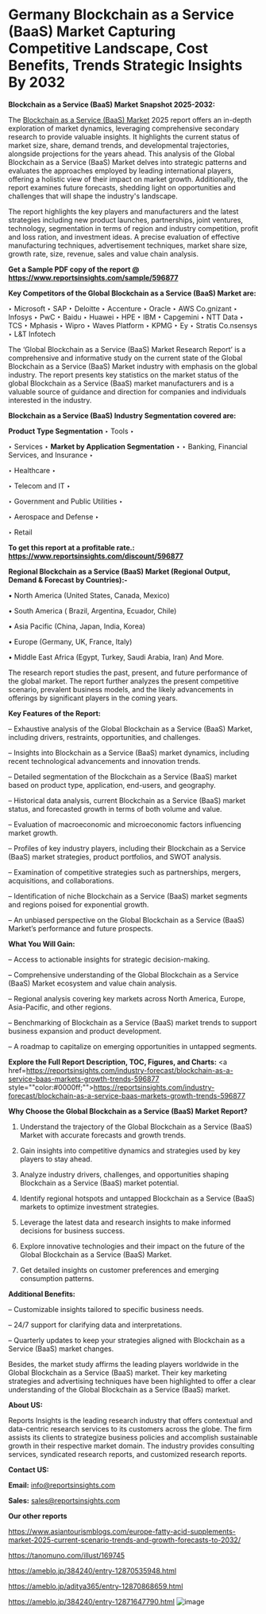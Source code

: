 # Germany Blockchain as a Service (BaaS) Market Capturing Competitive Landscape, Cost Benefits, Trends Strategic Insights By 2032

<strong>Blockchain as a Service (BaaS) Market Snapshot 2025-2032:</strong>

The <a href=https://www.reportsinsights.com/sample/596877>Blockchain as a Service (BaaS) Market</a> 2025 report offers an in-depth exploration of market dynamics, leveraging comprehensive secondary research to provide valuable insights. It highlights the current status of market size, share, demand trends, and developmental trajectories, alongside projections for the years ahead. This analysis of the Global Blockchain as a Service (BaaS) Market delves into strategic patterns and evaluates the approaches employed by leading international players, offering a holistic view of their impact on market growth. Additionally, the report examines future forecasts, shedding light on opportunities and challenges that will shape the industry's landscape.

The report highlights the key players and manufacturers and the latest strategies including new product launches, partnerships, joint ventures, technology, segmentation in terms of region and industry competition, profit and loss ration, and investment ideas. A precise evaluation of effective manufacturing techniques, advertisement techniques, market share size, growth rate, size, revenue, sales and value chain analysis.

<strong>Get a Sample PDF copy of the report @ <a href=https://www.reportsinsights.com/sample/596877 style=color:#0000ff;>https://www.reportsinsights.com/sample/596877</a></strong>

<strong>Key Competitors of the Global Blockchain as a Service (BaaS) Market are:</strong>

‣ Microsoft
‣ SAP
‣ Deloitte
‣ Accenture
‣ Oracle
‣ AWS Co.gnizant
‣ Infosys
‣ PwC
‣ Baidu
‣ Huawei
‣ HPE
‣ IBM
‣ Capgemini
‣ NTT Data
‣ TCS
‣ Mphasis
‣ Wipro
‣ Waves Platform
‣ KPMG
‣ Ey
‣ Stratis Co.nsensys
‣ L&T Infotech

The ‘Global Blockchain as a Service (BaaS) Market Research Report’ is a comprehensive and informative study on the current state of the Global Blockchain as a Service (BaaS) Market industry with emphasis on the global industry. The report presents key statistics on the market status of the global Blockchain as a Service (BaaS) market manufacturers and is a valuable source of guidance and direction for companies and individuals interested in the industry.

<strong>Blockchain as a Service (BaaS) Industry Segmentation covered are:</strong>

<strong>Product Type Segmentation</strong>
‣
Tools
‣ 

‣ Services
‣ 
<strong>Market by Application Segmentation</strong>
‣
‣  Banking, Financial Services, and Insurance
‣ 

‣ Healthcare
‣ 

‣ Telecom and IT
‣ 

‣ Government and Public Utilities
‣ 

‣ Aerospace and Defense
‣ 

‣ Retail

<strong>To get this report at a profitable rate.: <a href=https://www.reportsinsights.com/discount/596877 style=color:#0000ff;>https://www.reportsinsights.com/discount/596877</a></strong>

<strong>Regional Blockchain as a Service (BaaS) Market (Regional Output, Demand &amp; Forecast by Countries):-</strong>

• North America (United States, Canada, Mexico)

• South America ( Brazil, Argentina, Ecuador, Chile)

• Asia Pacific (China, Japan, India, Korea)

• Europe (Germany, UK, France, Italy)

• Middle East Africa (Egypt, Turkey, Saudi Arabia, Iran) And More.

The research report studies the past, present, and future performance of the global market. The report further analyzes the present competitive scenario, prevalent business models, and the likely advancements in offerings by significant players in the coming years.

<strong>Key Features of the Report:</strong>

– Exhaustive analysis of the Global Blockchain as a Service (BaaS) Market, including drivers, restraints, opportunities, and challenges.

– Insights into Blockchain as a Service (BaaS) market dynamics, including recent technological advancements and innovation trends.

– Detailed segmentation of the Blockchain as a Service (BaaS) market based on product type, application, end-users, and geography.

– Historical data analysis, current Blockchain as a Service (BaaS) market status, and forecasted growth in terms of both volume and value.

– Evaluation of macroeconomic and microeconomic factors influencing market growth.

– Profiles of key industry players, including their Blockchain as a Service (BaaS) market strategies, product portfolios, and SWOT analysis.

– Examination of competitive strategies such as partnerships, mergers, acquisitions, and collaborations.

– Identification of niche Blockchain as a Service (BaaS) market segments and regions poised for exponential growth.

– An unbiased perspective on the Global Blockchain as a Service (BaaS) Market’s performance and future prospects.

<strong>What You Will Gain:</strong>

– Access to actionable insights for strategic decision-making.

– Comprehensive understanding of the Global Blockchain as a Service (BaaS) Market ecosystem and value chain analysis.

– Regional analysis covering key markets across North America, Europe, Asia-Pacific, and other regions.

– Benchmarking of Blockchain as a Service (BaaS) market trends to support business expansion and product development.

– A roadmap to capitalize on emerging opportunities in untapped segments.

<strong>Explore the Full Report Description, TOC, Figures, and Charts:</strong>
<a href=https://reportsinsights.com/industry-forecast/blockchain-as-a-service-baas-markets-growth-trends-596877 style=""color:#0000ff;"">https://reportsinsights.com/industry-forecast/blockchain-as-a-service-baas-markets-growth-trends-596877</a>

<strong>Why Choose the Global Blockchain as a Service (BaaS) Market Report?</strong>

1. Understand the trajectory of the Global Blockchain as a Service (BaaS) Market with accurate forecasts and growth trends.

2. Gain insights into competitive dynamics and strategies used by key players to stay ahead.

3. Analyze industry drivers, challenges, and opportunities shaping Blockchain as a Service (BaaS) market potential.

4. Identify regional hotspots and untapped Blockchain as a Service (BaaS) markets to optimize investment strategies.

5. Leverage the latest data and research insights to make informed decisions for business success.

6. Explore innovative technologies and their impact on the future of the Global Blockchain as a Service (BaaS) Market.

7. Get detailed insights on customer preferences and emerging consumption patterns.

<strong>Additional Benefits:</strong>

– Customizable insights tailored to specific business needs.

– 24/7 support for clarifying data and interpretations.

– Quarterly updates to keep your strategies aligned with Blockchain as a Service (BaaS) market changes.

Besides, the market study affirms the leading players worldwide in the Global Blockchain as a Service (BaaS) market. Their key marketing strategies and advertising techniques have been highlighted to offer a clear understanding of the Global Blockchain as a Service (BaaS) market.

<strong><strong>About US</strong>:</strong>

Reports Insights is the leading research industry that offers contextual and data-centric research services to its customers across the globe. The firm assists its clients to strategize business policies and accomplish sustainable growth in their respective market domain. The industry provides consulting services, syndicated research reports, and customized research reports.

<strong>Contact US:</strong>

<p class=><b>Email:</b> <a href=mailto:info@reportsinsights.com>info@reportsinsights.com</a></p>
<p class=><b>Sales:</b> <a href=mailto:sales@reportsinsights.com>sales@reportsinsights.com</a></p>

<strong>Our other reports</strong>

<a href=https://www.asiantourismblogs.com/europe-fatty-acid-supplements-market-2025-current-scenario-trends-and-growth-forecasts-to-2032/>https://www.asiantourismblogs.com/europe-fatty-acid-supplements-market-2025-current-scenario-trends-and-growth-forecasts-to-2032/</a>

<a href=https://tanomuno.com/illust/169745>https://tanomuno.com/illust/169745</a>

<a href=https://ameblo.jp/384240/entry-12870535948.html>https://ameblo.jp/384240/entry-12870535948.html</a>

<a href=https://ameblo.jp/aditya365/entry-12870868659.html>https://ameblo.jp/aditya365/entry-12870868659.html</a>

<a href=https://ameblo.jp/384240/entry-12871647790.html>https://ameblo.jp/384240/entry-12871647790.html</a>
![image](https://github.com/user-attachments/assets/9aa26a18-d8ad-4329-8c33-53753ba0b9ea)
